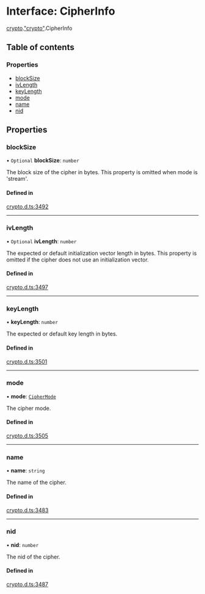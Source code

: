 # Interface: CipherInfo

[crypto](../modules/crypto.md).["crypto"](../modules/crypto._crypto_.md).CipherInfo

## Table of contents

### Properties

- [blockSize](crypto._crypto_.CipherInfo.md#blocksize)
- [ivLength](crypto._crypto_.CipherInfo.md#ivlength)
- [keyLength](crypto._crypto_.CipherInfo.md#keylength)
- [mode](crypto._crypto_.CipherInfo.md#mode)
- [name](crypto._crypto_.CipherInfo.md#name)
- [nid](crypto._crypto_.CipherInfo.md#nid)

## Properties

### blockSize

• `Optional` **blockSize**: `number`

The block size of the cipher in bytes.
This property is omitted when mode is 'stream'.

#### Defined in

[crypto.d.ts:3492](https://github.com/goodcodedev/bun-types/blob/8bd1b3a/crypto.d.ts#L3492)

___

### ivLength

• `Optional` **ivLength**: `number`

The expected or default initialization vector length in bytes.
This property is omitted if the cipher does not use an initialization vector.

#### Defined in

[crypto.d.ts:3497](https://github.com/goodcodedev/bun-types/blob/8bd1b3a/crypto.d.ts#L3497)

___

### keyLength

• **keyLength**: `number`

The expected or default key length in bytes.

#### Defined in

[crypto.d.ts:3501](https://github.com/goodcodedev/bun-types/blob/8bd1b3a/crypto.d.ts#L3501)

___

### mode

• **mode**: [`CipherMode`](../modules/crypto._crypto_.md#ciphermode)

The cipher mode.

#### Defined in

[crypto.d.ts:3505](https://github.com/goodcodedev/bun-types/blob/8bd1b3a/crypto.d.ts#L3505)

___

### name

• **name**: `string`

The name of the cipher.

#### Defined in

[crypto.d.ts:3483](https://github.com/goodcodedev/bun-types/blob/8bd1b3a/crypto.d.ts#L3483)

___

### nid

• **nid**: `number`

The nid of the cipher.

#### Defined in

[crypto.d.ts:3487](https://github.com/goodcodedev/bun-types/blob/8bd1b3a/crypto.d.ts#L3487)
